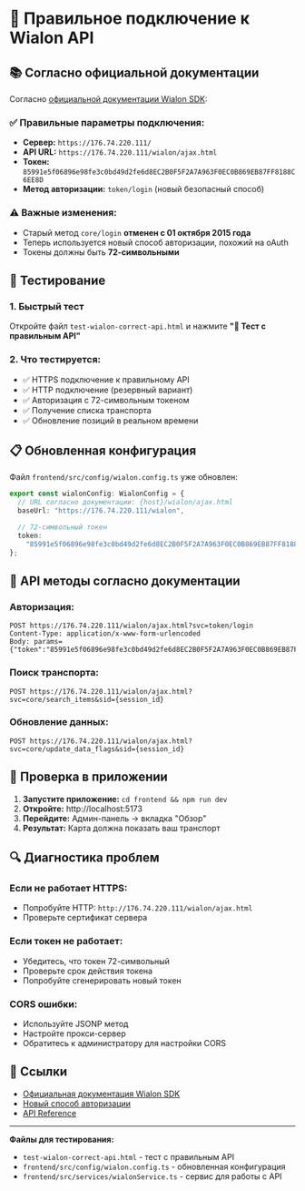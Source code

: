 # 🔑 Правильное подключение к Wialon API

## 📚 Согласно официальной документации

Согласно [официальной документации Wialon SDK](https://sdk.wialon.com/wiki/en/kit/remoteapi/apiref/login/login):

### ✅ Правильные параметры подключения:

- **Сервер:** `https://176.74.220.111/`
- **API URL:** `https://176.74.220.111/wialon/ajax.html`
- **Токен:** `85991e5f06896e98fe3c0bd49d2fe6d8EC2B0F5F2A7A963F0EC0B869EB87FF8188C6EE8D`
- **Метод авторизации:** `token/login` (новый безопасный способ)

### ⚠️ Важные изменения:

- Старый метод `core/login` **отменен с 01 октября 2015 года**
- Теперь используется новый способ авторизации, похожий на oAuth
- Токены должны быть **72-символьными**

## 🚀 Тестирование

### 1. Быстрый тест

Откройте файл `test-wialon-correct-api.html` и нажмите **"🚀 Тест с правильным API"**

### 2. Что тестируется:

- ✅ HTTPS подключение к правильному API
- ✅ HTTP подключение (резервный вариант)
- ✅ Авторизация с 72-символьным токеном
- ✅ Получение списка транспорта
- ✅ Обновление позиций в реальном времени

## 📋 Обновленная конфигурация

Файл `frontend/src/config/wialon.config.ts` уже обновлен:

```typescript
export const wialonConfig: WialonConfig = {
  // URL согласно документации: {host}/wialon/ajax.html
  baseUrl: "https://176.74.220.111/wialon",

  // 72-символьный токен
  token:
    "85991e5f06896e98fe3c0bd49d2fe6d8EC2B0F5F2A7A963F0EC0B869EB87FF8188C6EE8D",
};
```

## 🔧 API методы согласно документации

### Авторизация:

```
POST https://176.74.220.111/wialon/ajax.html?svc=token/login
Content-Type: application/x-www-form-urlencoded
Body: params={"token":"85991e5f06896e98fe3c0bd49d2fe6d8EC2B0F5F2A7A963F0EC0B869EB87FF8188C6EE8D"}
```

### Поиск транспорта:

```
POST https://176.74.220.111/wialon/ajax.html?svc=core/search_items&sid={session_id}
```

### Обновление данных:

```
POST https://176.74.220.111/wialon/ajax.html?svc=core/update_data_flags&sid={session_id}
```

## 🎯 Проверка в приложении

1. **Запустите приложение:** `cd frontend && npm run dev`
2. **Откройте:** http://localhost:5173
3. **Перейдите:** Админ-панель → вкладка "Обзор"
4. **Результат:** Карта должна показать ваш транспорт

## 🔍 Диагностика проблем

### Если не работает HTTPS:

- Попробуйте HTTP: `http://176.74.220.111/wialon/ajax.html`
- Проверьте сертификат сервера

### Если токен не работает:

- Убедитесь, что токен 72-символьный
- Проверьте срок действия токена
- Попробуйте сгенерировать новый токен

### CORS ошибки:

- Используйте JSONP метод
- Настройте прокси-сервер
- Обратитесь к администратору для настройки CORS

## 📖 Ссылки

- [Официальная документация Wialon SDK](https://sdk.wialon.com/wiki/en/kit/remoteapi/apiref/login/login)
- [Новый способ авторизации](https://sdk.wialon.com/wiki/en/kit/remoteapi/apiref/login/login)
- [API Reference](https://sdk.wialon.com/wiki/en/kit/remoteapi/apiref)

---

**Файлы для тестирования:**

- `test-wialon-correct-api.html` - тест с правильным API
- `frontend/src/config/wialon.config.ts` - обновленная конфигурация
- `frontend/src/services/wialonService.ts` - сервис для работы с API
